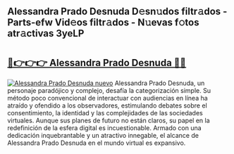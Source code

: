 ## Alessandra Prado Desnuda D𝚎sn𝚞dos filtr𝚊dos - Parts-efw Vid𝚎os filtr𝚊dos - N𝚞evas f𝚘tos atr𝚊ctivas 3yeLP

# <h2><a href="http://mbcz2d4.tromn.icu/?c=Alessandra+Prado+Desnuda">🔗👉👉👉 Alessandra Prado Desnuda 🔗🔗</a></h2>

[![Alessandra Prado Desnuda nuevo](https://i.imgur.com/pEAQMta.gif)](http://mbcz2d4.tromn.icu/?c=Alessandra+Prado+Desnuda)
Alessandra Prado Desnuda, un personaje paradójico y complejo, desafía la categorización simple. Su método poco convencional de interactuar con audiencias en línea ha atraído y ofendido a los observadores, estimulando debates sobre el consentimiento, la identidad y las complejidades de las sociedades virtuales. Aunque sus planes de futuro no están claros, su papel en la redefinición de la esfera digital es incuestionable. Armado con una dedicación inquebrantable y un atractivo innegable, el alcance de Alessandra Prado Desnuda en el mundo virtual es expansivo.
